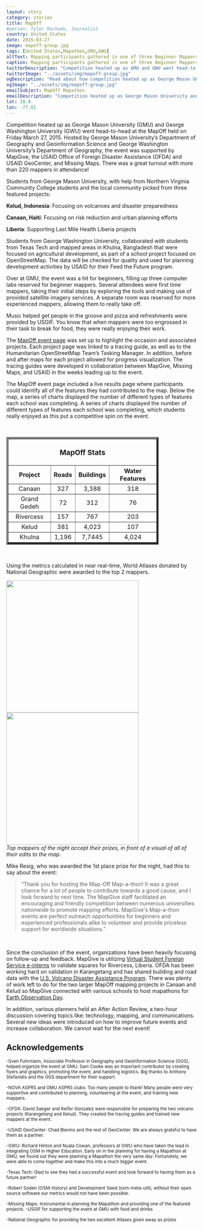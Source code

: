 ```yaml
---
layout: story
category: stories
title: MapOff
#person: Tyler Machado, Journalist 
country: United States
date: 2015-03-27
image: mapoff-group.jpg
tags: [United States,Mapathon,GMU,GWU]
altText: Mapping participants gathered in one of three Beginner Mappers’ rooms at George Mason University to communicate with George Washington University participants via webcam.
caption: Mapping participants gathered in one of three Beginner Mappers’ rooms at George Mason University to communicate with George Washington University participants via webcam.
twitterDescription: "Competition heated up as GMU and GWU went head-to-head at the MapOff"
twitterImage: "../assets/img/mapoff-group.jpg"
ogDescription: "Read about how competition heated up as George Mason University and George Washington University went head-to-head at the MapOff held on Friday, March 27."
ogImage: "../assets/img/mapoff-group.jpg"
emailSubject: MapOff Mapathon
emailDescription: "Competition heated up as George Mason University and George Washington University went head-to-head at the MapOff held on Friday, March 27."
lat: 38.9
lon: -77.01
---
```


<style type="text/css">
#table_title {
	margin-top:0px;
}
</style>
<!-- http://christianspecht.de/2014/03/08/generating-an-image-gallery-with-jekyll-and-lightbox2/ -->
<script src="{{site.baseurl}}/assets/js/lightbox.min.js"></script>
<link href="{{site.baseurl}}/assets/css/lightbox.css" rel="stylesheet" />

Competition heated up as George Mason University (GMU) and George Washington University (GWU) went head-to-head at the MapOff held on Friday March 27, 2015. Hosted by George Mason University’s Department of Geography and Geoinformation Science and George Washington University’s Department of Geography, the event was supported by MapGive, the USAID Office of Foreign Disaster Assistance (OFDA) and USAID GeoCenter, and Missing Maps. There was a great turnout with more than 220 mappers in attendance!

Students from George Mason University, with help from Northern Virginia Community College students and the local community picked from three featured projects:

**Kelud, Indonesia**: Focusing on volcanoes and disaster preparedness

**Canaan, Haiti**: Focusing on risk reduction and urban planning efforts

**Liberia**: Supporting Last Mile Health Liberia projects

Students from George Washington University, collaborated with students from Texas Tech and mapped areas in Khulna, Bangladesh that were focused on agricultural development, as part of a school project focused on OpenStreetMap. The data will be checked for quality and used for planning development activities by USAID for their Feed the Future program. 

Over at GMU, the event was a hit for beginners, filling up three computer labs reserved for beginner mappers. Several attendees were first time mappers, taking their initial steps by exploring the tools and making use of provided satellite imagery services. A separate room was reserved for more experienced mappers, allowing them to really take off. 

Music helped get people in the groove and pizza and refreshments were provided by USGIF. You know that when mappers were too engrossed in their task to break for food, they were really enjoying their work.

The <a href="http://mapgive.state.gov/events/mapoff" target="_blank"> MapOff event page</a> was set up to highlight the occasion and associated projects. Each project page was linked to a tracing guide, as well as to the Humanitarian OpenStreetMap Team’s Tasking Manager. In addition, before and after maps for each project allowed for progress visualization. The tracing guides were developed in collaboration between MapGive, Missing Maps, and USAID in the weeks leading up to the event. 

The MapOff event page included a live results page where participants could identify all of the features they had contributed to the map. Below the map, a series of charts displayed the number of different types of features each school was completing. A series of charts displayed the number of different types of features each school was completing, which students really enjoyed as this put a competitive spin on the event.

<br>

<table border="5" style="width:80%" cellpadding="4" cellspacing="3">
  <tr>
    <th colspan="4"><br><h3 id="table_title">MapOff Stats</h3></th>
  </tr>
  <tr>
    <th>Project</th>
    <th>Roads</th> 
    <th>Buildings</th>
    <th>Water Features</th>
  </tr>
  <tr align="center">
    <td>Canaan</td>
    <td>327</td> 
    <td>3,388</td>
    <td>318</td>
  </tr>
  <tr align="center">
    <td>Grand Gedeh</td>
    <td>72</td> 
    <td>312</td>
    <td>76</td>
  </tr>
  <tr align="center">
    <td>Rivercess</td>
    <td>157</td> 
    <td>767</td>
    <td>203</td>
  </tr>
  <tr align="center">
    <td>Kelud</td>
    <td>381</td> 
    <td>4,023</td>
    <td>107</td>
  </tr>
  <tr align="center">
    <td>Khulna</td>
    <td>1,196</td> 
    <td>7,7445</td>
    <td>4,024</td>
  </tr>
</table>

<br>

Using the metrics calculated in near real-time, World Atlases donated by National Geographic were awarded to the top 2 mappers.


<div>
<div class="image-set">
    <a class="image-link" href="{{site.baseurl}}/assets/img/gmu_1st_place.jpg" data-lightbox="1" title="1st place mapper">
      <img src="{{ site.baseurl }}/assets/img/gmu_1st_place.jpg" height="350">
    </a>
    <a class="image-link" href="{{site.baseurl}}/assets/img/gmu_2nd_place.jpg" data-lightbox="1" title="2nd place mapper">
      <img src="{{ site.baseurl }}/assets/img/gmu_2nd_place.jpg" height="350">
    </a>
</div>
<figcaption><em>Top mappers of the night accept their prizes, in front of a visual of all of their edits to the map.</em></figcaption>
</div>

<p>

Mike Resig, who was awarded the 1st place prize for the night, had this to say about the event:<blockquote>“Thank you for hosting the Map-Off Map-a-thon! It was a great chance for a lot of people to contribute towards a good cause, and I look forward to next time. The MapGive staff facilitated an encouraging and friendly competition between numerous universities nationwide to promote mapping efforts. MapGive's Map-a-thon events are perfect outreach opportunities for beginners and experienced professionals alike to volunteer and provide priceless support for worldwide situations.”</blockquote>

<br>

Since the conclusion of the event, organizations have been heavily focusing on follow-up and feedback. MapGive is utilizing <a href="http://www.state.gov/vsfs/" target="_blank"> Virtual Student Foreign Service e-interns</a> to validate squares for Rivercess, Liberia. OFDA has been working hard on validation in Karangetang and has shared building and road data with the <a href="http://volcanoes.usgs.gov/vdap/" target="_blank"> U.S. Volcano Disaster Assistance Program</a>. There was plenty of work left to do for the two larger MapOff mapping projects in Canaan and Kelud so MapGive connected with various schools to host mapathons for <a href="http://mapgive.state.gov/events/earth-obs-day/" target="_blank">Earth Observation Day</a>.

In addition, various planners held an After Action Review, a two-hour discussion covering topics like: technology, mapping, and communications. Several new ideas were introduced on how to improve future events and increase collaboration. We cannot wait for the next event!

<h2>Acknowledgements</h2>

<sup>
-Sven Fuhrmann, Associate Professor in Geography and Geoinformation Science (GGS), helped organize the event at GMU. Sam Cooke was an important contributor by creating flyers and graphics, promoting the event, and handling logistics. Big thanks to Anthony Stefanidis and the GGS department for their support.
</sup>
<p>
<sup>
-NOVA ASPRS and GMU ASPRS clubs: Too many people to thank! Many people were very supportive and contributed to planning, volunteering at the event, and training new mappers.
</sup>
<p>
<sup>
-OFDA: David Saeger and Keifer Gonzalez were responsible for preparing the two volcano projects (Karangetang and Kelud). They created the tracing guides and trained new mappers at the event.
</sup>
<p>
<sup>
-USAID GeoCenter: Chad Blevins and the rest of GeoCenter. We are always grateful to have them as a partner.
</sup>
<p>
<sup>
-GWU: Richard Hinton and Nuala Cowan, professors at GWU who have taken the lead in integrating OSM in Higher Education. Early on in the planning for having a Mapathon at GMU, we found out they were planning a Mapathon the very same day. Fortunately, we were able to come together and make this into a much bigger event.
</sup>
<p>
<sup>
-Texas Tech: Glad to see they had a successful event and look forward to having them as a future partner!
</sup>
<p>
<sup>
-Robert Soden (OSM-history) and Development Seed (osm-meta-util); without their open source software our metrics would not have been possible.
</sup>
<p>
<sup>
-Missing Maps: Instrumental in planning the Mapathon and providing one of the featured projects.
</sup>
<sup>
-USGIF for supporting the event at GMU with food and drinks
</sup>
<p>
<sup>
-National Geographic for providing the two excellent Atlases given away as prizes
</sup>

